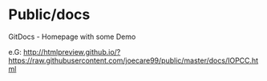 # Public/docs
GitDocs - Homepage with some Demo

e.G:
http://htmlpreview.github.io/?https://raw.githubusercontent.com/joecare99/public/master/docs/IOPCC.html